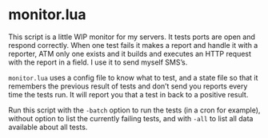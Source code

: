 # monitor.lua

This script is a little WIP monitor for my servers. It tests ports are open and respond correctly. When one test fails it makes a report and handle it with a reporter, ATM only one exists and it builds and executes an HTTP request with the report in a field. I use it to send myself SMS’s.

`monitor.lua` uses a config file to know what to test, and a state file so that it remembers the previous result of tests and don’t send you reports every time the tests run. It will report you that a test in back to a positive result.

Run this script with the `-batch` option to run the tests (in a cron for example), without option to list the currently failing tests, and with `-all` to list all data available about all tests.
